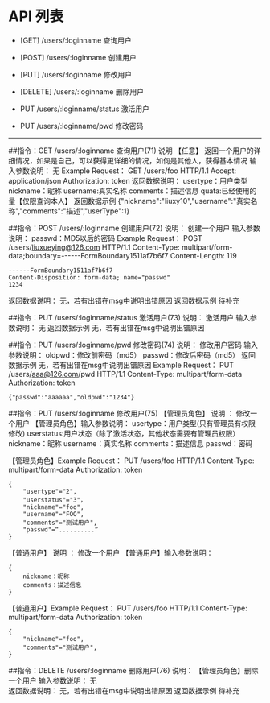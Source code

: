 # API 列表
	

- [GET] /users/:loginname 查询用户

- [POST] /users/:loginname 创建用户

- [PUT] /users/:loginname 修改用户

- [DELETE] /users/:loginname 删除用户

- PUT /users/:loginname/status 激活用户

- PUT /users/:loginname/pwd 修改密码

	
----------

##指令：GET /users/:loginname 查询用户(71)
说明
	【任意】 返回一个用户的详细情况，如果是自己，可以获得更详细的情况，如何是其他人，获得基本情况
输入参数说明：
	无
Example Request：
	GET /users/foo HTTP/1.1 
	Accept: application/json
	Authorization: token
返回数据说明：
	usertype：用户类型
	nickname：昵称 
	username:真实名称
	comments：描述信息
	quata:已经使用的量【仅限查询本人】
返回数据示例
	{"nickname":"liuxy10","username":"真实名称","comments":"描述","userType":1}

##指令：POST /users/:loginname 创建用户(72)
说明：
	创建一个用户
输入参数说明：
	passwd：MD5以后的密码
Example Request：
	POST /users/liuxueying@126.com HTTP/1.1
	Content-Type: multipart/form-data;boundary=------FormBoundary1511af7b6f7
	Content-Length: 119

	------FormBoundary1511af7b6f7
	Content-Disposition: form-data; name="passwd"
	1234
返回数据说明：
	无，若有出错在msg中说明出错原因
返回数据示例
	待补充

##指令：PUT /users/:loginname/status 激活用户(73)
说明：
	激活用户
输入参数说明：
	无
返回数据示例
	无，若有出错在msg中说明出错原因

##指令：PUT /users/:loginname/pwd 修改密码(74)
说明：
	修改用户密码
输入参数说明：
	oldpwd：修改前密码（md5）
	passwd：修改后密码（md5）
返回数据示例
	无，若有出错在msg中说明出错原因
Example Request：
	PUT /users/aaa@126.com/pwd HTTP/1.1 
	Content-Type: multipart/form-data
	Authorization: token
 
	{"passwd":"aaaaaa","oldpwd":"1234"}

##指令：PUT /users/:loginname 修改用户(75)
【管理员角色】 说明 ：
	修改一个用户
【管理员角色】输入参数说明：
	usertype：用户类型(只有管理员有权限修改)
	userstatus:用户状态（除了激活状态，其他状态需要有管理员权限）
	nickname：昵称
	username：真实名称
	comments：描述信息
	passwd：密码

【管理员角色】Example Request：
	PUT /users/foo HTTP/1.1 
	Content-Type: multipart/form-data
	Authorization: token
 
	{
		"usertype"="2",
		"userstatus"="3"，
		"nickname"="foo",
		"username"="FOO",
		"comments"="测试用户",
		"passwd"=“..........”
	}

【普通用户】 说明 ：
	修改一个用户
【普通用户】输入参数说明：

	{
		nickname：昵称
		comments：描述信息
	}

【普通用户】Example Request：
	PUT /users/foo HTTP/1.1 
	Content-Type: multipart/form-data
	Authorization: token
 
	{
		"nickname"="foo",
		"comments"="测试用户",
	}

##指令：DELETE /users/:loginname 删除用户(76)
说明：
	【管理员角色】删除一个用户
输入参数说明：
	无                     
返回数据说明：
	无，若有出错在msg中说明出错原因
返回数据示例
待补充



